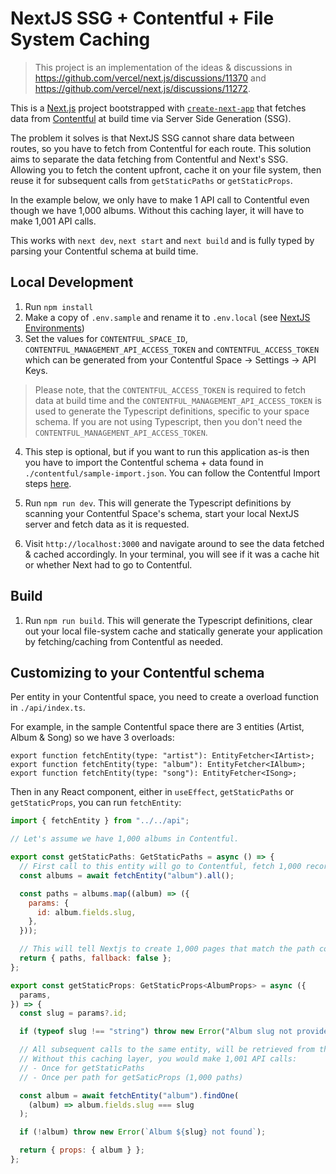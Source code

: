 # NextJS SSG + Contentful + File System Caching

> This project is an implementation of the ideas & discussions in https://github.com/vercel/next.js/discussions/11370 and https://github.com/vercel/next.js/discussions/11272.

This is a [Next.js](https://nextjs.org/) project bootstrapped with [`create-next-app`](https://github.com/vercel/next.js/tree/canary/packages/create-next-app) that fetches data from [Contentful](https://www.contentful.com/) at build time via Server Side Generation (SSG).

The problem it solves is that NextJS SSG cannot share data between routes, so you have to fetch from Contentful for each route. This solution aims to separate the data fetching from Contentful and Next's SSG. Allowing you to fetch the content upfront, cache it on your file system, then reuse it for subsequent calls from `getStaticPaths` or `getStaticProps`.

In the example below, we only have to make 1 API call to Contentful even though we have 1,000 albums. Without this caching layer, it will have to make 1,001 API calls.

This works with `next dev`, `next start` and `next build` and is fully typed by parsing your Contentful schema at build time.

## Local Development

1. Run `npm install`
2. Make a copy of `.env.sample` and rename it to `.env.local` (see [NextJS Environments](https://nextjs.org/docs/basic-features/environment-variables))
3. Set the values for `CONTENTFUL_SPACE_ID`, `CONTENTFUL_MANAGEMENT_API_ACCESS_TOKEN` and `CONTENTFUL_ACCESS_TOKEN` which can be generated from your Contentful Space -> Settings -> API Keys.

> Please note, that the `CONTENTFUL_ACCESS_TOKEN` is required to fetch data at build time and the `CONTENTFUL_MANAGEMENT_API_ACCESS_TOKEN` is used to generate the Typescript definitions, specific to your space schema. If you are not using Typescript, then you don't need the `CONTENTFUL_MANAGEMENT_API_ACCESS_TOKEN`.

4. This step is optional, but if you want to run this application as-is then you have to import the Contentful schema + data found in `./contentful/sample-import.json`. You can follow the Contentful Import steps [here](https://www.contentful.com/developers/docs/tutorials/cli/import-and-export/).

5. Run `npm run dev`. This will generate the Typescript definitions by scanning your Contentful Space's schema, start your local NextJS server and fetch data as it is requested.

6. Visit `http://localhost:3000` and navigate around to see the data fetched & cached accordingly. In your terminal, you will see if it was a cache hit or whether Next had to go to Contentful.

## Build

1. Run `npm run build`. This will generate the Typescript definitions, clear out your local file-system cache and statically generate your application by fetching/caching from Contentful as needed.

## Customizing to your Contentful schema

Per entity in your Contentful space, you need to create a overload function in `./api/index.ts`.

For example, in the sample Contentful space there are 3 entities (Artist, Album & Song) so we have 3 overloads:

```
export function fetchEntity(type: "artist"): EntityFetcher<IArtist>;
export function fetchEntity(type: "album"): EntityFetcher<IAlbum>;
export function fetchEntity(type: "song"): EntityFetcher<ISong>;
```

Then in any React component, either in `useEffect`, `getStaticPaths` or `getStaticProps`, you can run `fetchEntity`:

```js
import { fetchEntity } from "../../api";

// Let's assume we have 1,000 albums in Contentful.

export const getStaticPaths: GetStaticPaths = async () => {
  // First call to this entity will go to Contentful, fetch 1,000 records at a time until all records are fetched.
  const albums = await fetchEntity("album").all();

  const paths = albums.map((album) => ({
    params: {
      id: album.fields.slug,
    },
  }));

  // This will tell Nextjs to create 1,000 pages that match the path convention: /pages/albums/[slug].ts
  return { paths, fallback: false };
};

export const getStaticProps: GetStaticProps<AlbumProps> = async ({
  params,
}) => {
  const slug = params?.id;

  if (typeof slug !== "string") throw new Error("Album slug not provided");

  // All subsequent calls to the same entity, will be retrieved from the cache.
  // Without this caching layer, you would make 1,001 API calls:
  // - Once for getStaticPaths
  // - Once per path for getSaticProps (1,000 paths)

  const album = await fetchEntity("album").findOne(
    (album) => album.fields.slug === slug
  );

  if (!album) throw new Error(`Album ${slug} not found`);

  return { props: { album } };
};
```
